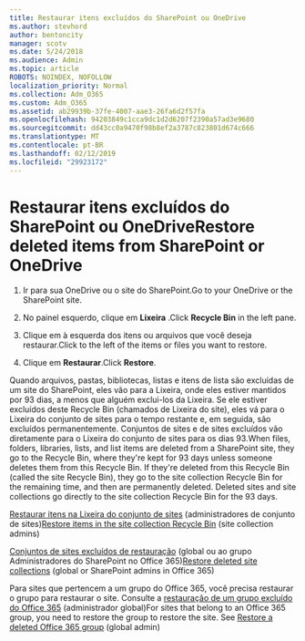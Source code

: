 ```yaml
---
title: Restaurar itens excluídos do SharePoint ou OneDrive
ms.author: stevhord
author: bentoncity
manager: scotv
ms.date: 5/24/2018
ms.audience: Admin
ms.topic: article
ROBOTS: NOINDEX, NOFOLLOW
localization_priority: Normal
ms.collection: Adm_O365
ms.custom: Adm_O365
ms.assetid: ab29939b-37fe-4007-aae3-26fa6d2f57fa
ms.openlocfilehash: 94203849c1cca9dc1d2d6207f2390a57ad3e9680
ms.sourcegitcommit: dd43cc0a9470f98b8ef2a3787c823801d674c666
ms.translationtype: MT
ms.contentlocale: pt-BR
ms.lasthandoff: 02/12/2019
ms.locfileid: "29923172"
---
```

# <a name="restore-deleted-items-from-sharepoint-or-onedrive"></a><span data-ttu-id="f1814-102">Restaurar itens excluídos do SharePoint ou OneDrive</span><span class="sxs-lookup"><span data-stu-id="f1814-102">Restore deleted items from SharePoint or OneDrive</span></span>

1. <span data-ttu-id="f1814-103">Ir para sua OneDrive ou o site do SharePoint.</span><span class="sxs-lookup"><span data-stu-id="f1814-103">Go to your OneDrive or the SharePoint site.</span></span>
    
2. <span data-ttu-id="f1814-104">No painel esquerdo, clique em **Lixeira** .</span><span class="sxs-lookup"><span data-stu-id="f1814-104">Click **Recycle Bin** in the left pane.</span></span> 
    
3. <span data-ttu-id="f1814-105">Clique em à esquerda dos itens ou arquivos que você deseja restaurar.</span><span class="sxs-lookup"><span data-stu-id="f1814-105">Click to the left of the items or files you want to restore.</span></span>
    
4. <span data-ttu-id="f1814-106">Clique em **Restaurar**.</span><span class="sxs-lookup"><span data-stu-id="f1814-106">Click **Restore**.</span></span> 
    
<span data-ttu-id="f1814-p101">Quando arquivos, pastas, bibliotecas, listas e itens de lista são excluídas de um site do SharePoint, eles vão para a Lixeira, onde eles estiver mantidos por 93 dias, a menos que alguém exclui-los da Lixeira. Se ele estiver excluídos deste Recycle Bin (chamados de Lixeira do site), eles vá para o Lixeira do conjunto de sites para o tempo restante e, em seguida, são excluídos permanentemente. Conjuntos de sites e de sites excluídos vão diretamente para o Lixeira do conjunto de sites para os dias 93.</span><span class="sxs-lookup"><span data-stu-id="f1814-p101">When files, folders, libraries, lists, and list items are deleted from a SharePoint site, they go to the Recycle Bin, where they're kept for 93 days unless someone deletes them from this Recycle Bin. If they're deleted from this Recycle Bin (called the site Recycle Bin), they go to the site collection Recycle Bin for the remaining time, and then are permanently deleted. Deleted sites and site collections go directly to the site collection Recycle Bin for the 93 days.</span></span>
  
<span data-ttu-id="f1814-110">[Restaurar itens na Lixeira do conjunto de sites](https://go.microsoft.com/fwlink/?linkid=867800) (administradores de conjunto de sites)</span><span class="sxs-lookup"><span data-stu-id="f1814-110">[Restore items in the site collection Recycle Bin](https://go.microsoft.com/fwlink/?linkid=867800) (site collection admins)</span></span> 
  
<span data-ttu-id="f1814-111">[Conjuntos de sites excluídos de restauração](https://go.microsoft.com/fwlink/?linkid=867660) (global ou ao grupo Administradores do SharePoint no Office 365)</span><span class="sxs-lookup"><span data-stu-id="f1814-111">[Restore deleted site collections](https://go.microsoft.com/fwlink/?linkid=867660) (global or SharePoint admins in Office 365)</span></span> 
  
<span data-ttu-id="f1814-p102">Para sites que pertencem a um grupo do Office 365, você precisa restaurar o grupo para restaurar o site. Consulte a [restauração de um grupo excluído do Office 365](https://go.microsoft.com/fwlink/?linkid=867802) (administrador global)</span><span class="sxs-lookup"><span data-stu-id="f1814-p102">For sites that belong to an Office 365 group, you need to restore the group to restore the site. See [Restore a deleted Office 365 group](https://go.microsoft.com/fwlink/?linkid=867802) (global admin)</span></span> 
  

